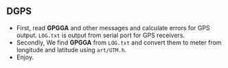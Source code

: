 ## DGPS

* First, read **GPGGA** and other messages and calculate errors for GPS output. ```LOG.txt``` is output from serial port for GPS receivers.
* Secondly, We find **GPGGA** from ```LOG.txt``` and convert them to meter from longitude and latitude using ```art/UTM.h```.
* Enjoy.

